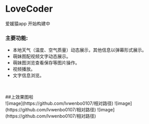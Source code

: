 # LoveCoder
爱媛猿app 开始构建中
### 主要功能:
* 本地天气（温度、空气质量）动态展示，其他信息以弹幕形式展示。
* 萌妹图配视频文字动态展示。
* 萌妹图浏览查看保存等图片操作。
* 视频播放。
* 文字信息浏览。
<br/>
<br/>##上效果图啦<br/>
 ![image](https://github.com/lvwenbo0107/相对路径) 
  ![image](https://github.com/lvwenbo0107/相对路径) 
   ![image](https://github.com/lvwenbo0107/相对路径) 
